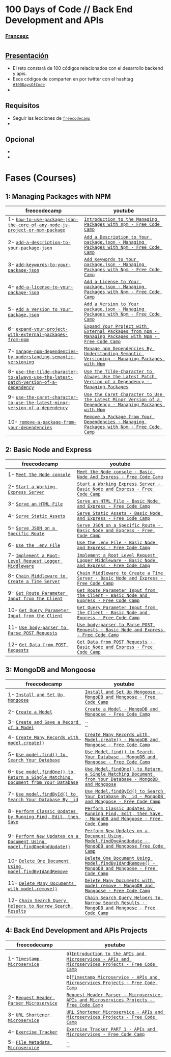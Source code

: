 # 100 Days of Code // Back End Development and APIs 
### [Francesc](https://github.com/FrancescAdPe)
#
## [Presentación](https://www.freecodecamp.org/learn/back-end-development-and-apis/)

- El reto constará de 100 códigos relacionados con el desarrollo backend y apis. 
- Esos códigos de comparten en por twitter con el hashtag [`#100DaysOfCode`](#100DaysOfCode)
- 

## Requisitos
- Seguir las lecciones de [`freecodecamp`](https://www.freecodecamp.org/learn/back-end-development-and-apis/)
-

## Opcional
- 
- 

# Fases (Courses)

## 1: Managing Packages with NPM
| freecodecamp | youtube |
| ----------- | ----------- |
| 1- [`how-to-use-package-json-the-core-of-any-node-js-project-or-npm-package`](https://www.freecodecamp.org/learn/back-end-development-and-apis/managing-packages-with-npm/how-to-use-package-json-the-core-of-any-node-js-project-or-npm-package) | [`Introduction to the Managing Packages with npm - Free Code Camp`](https://www.youtube.com/watch?v=LJqHGn2sOYQ&t=867s)  
| 2- [`add-a-description-to-your-package-json`](https://www.freecodecamp.org/learn/back-end-development-and-apis/managing-packages-with-npm/add-a-description-to-your-package-json) | [`Add a Description to Your package.json - Managing Packages with Npm - Free Code Camp`](https://www.youtube.com/watch?v=VKC0Har9Xwo&list=PL3vpzVxKa3PgP4ATc1xKzVMAVuftZ64-e&index=3) |
| 3- [`add-keywords-to-your-package-json`](https://www.freecodecamp.org/learn/back-end-development-and-apis/managing-packages-with-npm/add-keywords-to-your-package-json) | [`Add Keywords to Your package.json - Managing Packages with Npm - Free Code Camp`](https://www.youtube.com/watch?v=LSzVQz28UnE) |
| 4- [`add-a-license-to-your-package-json`](https://www.youtube.com/watch?v=fl_aMw1aw7k&list=PL3vpzVxKa3PgP4ATc1xKzVMAVuftZ64-e&index=4) | [`Add a License to Your package.json - Managing Packages with Npm - Free Code Camp`](https://www.youtube.com/watch?v=fl_aMw1aw7k&list=PL3vpzVxKa3PgP4ATc1xKzVMAVuftZ64-e&index=5) | | 5- [`add-a-version-to-your-package-json`](https://www.freecodecamp.org/learn/back-end-development-and-apis/managing-packages-with-npm/add-a-version-to-your-package-json) | [`Introduction to the Managing Packages with npm - Free Code Camp`](https://www.youtube.com/watch?v=LJqHGn2sOYQ&t=867s) |
| 5- [`Add a Version to Your package.json`](https://www.freecodecamp.org/learn/back-end-development-and-apis/managing-packages-with-npm/expand-your-project-with-external-packages-from-npm)| [`Add a Version to Your package.json - Managing Packages with Npm - Free Code Camp`](https://www.youtube.com/watch?v=dGEYNgCwaiI&list=PL3vpzVxKa3PgP4ATc1xKzVMAVuftZ64-e&index=5)|
| 6- [`expand-your-project-with-external-packages-from-npm`](https://www.freecodecamp.org/learn/back-end-development-and-apis/managing-packages-with-npm/expand-your-project-with-external-packages-from-npm) | [`Expand Your Project with External Packages from npm - Managing Packages with Npm - Free Code Camp`](https://www.youtube.com/watch?v=DVDbzr3lISs&list=PL3vpzVxKa3PgP4ATc1xKzVMAVuftZ64-e&index=8) |
| 7- [`manage-npm-dependencies-by-understanding-semantic-versioning`](https://www.freecodecamp.org/learn/back-end-development-and-apis/managing-packages-with-npm/manage-npm-dependencies-by-understanding-semantic-versioning) | [`Manage npm Dependencies By Understanding Semantic Versioning - Managing Packages with Npm`](https://www.youtube.com/watch?v=GoBHEDuPrFQ&list=PL3vpzVxKa3PgP4ATc1xKzVMAVuftZ64-e&index=8) |
| 8- [`use-the-tilde-character-to-always-use-the-latest-patch-version-of-a-dependency`](https://www.freecodecamp.org/learn/back-end-development-and-apis/managing-packages-with-npm/use-the-tilde-character-to-always-use-the-latest-patch-version-of-a-dependency) | [`Use the Tilde-Character to Always Use the Latest Patch Version of a Dependency - Managing Packages`](https://www.youtube.com/watch?v=W_roUJSnYtc&list=PL3vpzVxKa3PgP4ATc1xKzVMAVuftZ64-e&index=10) |
| 9- [`use-the-caret-character-to-use-the-latest-minor-version-of-a-dependency`](https://www.freecodecamp.org/learn/back-end-development-and-apis/managing-packages-with-npm/use-the-caret-character-to-use-the-latest-minor-version-of-a-dependency) |[`Use the Caret Character to Use the Latest Minor Version of a Dependency - Managing Packages with Npm`](https://www.youtube.com/watch?v=_YDOmLF2wkM&list=PL3vpzVxKa3PgP4ATc1xKzVMAVuftZ64-e&index=12) |
| 10- [`remove-a-package-from-your-dependencies`](https://www.freecodecamp.org/learn/back-end-development-and-apis/managing-packages-with-npm/remove-a-package-from-your-dependencies) | [`Remove a Package from Your Dependencies - Managing Packages with Npm - Free Code Camp`](https://www.youtube.com/watch?v=3iR-dMfxGM4&list=PL3vpzVxKa3PgP4ATc1xKzVMAVuftZ64-e&index=14) |

## 2: Basic Node and Express
| freecodecamp | youtube |
| ----------- | ----------- |
| 1- [`Meet the Node console`](https://www.freecodecamp.org/learn/back-end-development-and-apis/basic-node-and-express/meet-the-node-console) | [`Meet the Node console - Basic Node And Express - Free Code Camp`](https://www.youtube.com/watch?v=633WQEP8uiQ) |
| 2- [`Start a Working Express Server`](https://www.freecodecamp.org/learn/back-end-development-and-apis/basic-node-and-express/start-a-working-express-server) | [`Start a Working Express Server - Basic Node and Express - Free Code Camp`](https://www.youtube.com/watch?v=dTnxjadhvVA&list=PL3vpzVxKa3Pg9jJvM1PBJlBnVYKhpG6Ov&index=4) |
| 3- [`Serve an HTML File`](https://www.freecodecamp.org/learn/back-end-development-and-apis/basic-node-and-express/serve-an-html-file) | [`Serve an HTML File - Basic Node and Express - Free Code Camp`](https://www.youtube.com/watch?v=YoqgG5uilN4&list=PL3vpzVxKa3Pg9jJvM1PBJlBnVYKhpG6Ov&index=6) |
| 4- [`Serve Static Assets`](https://www.freecodecamp.org/learn/back-end-development-and-apis/basic-node-and-express/serve-static-assets) | [`Serve Static Assets - Basic Node and Express - Free Code Camp`](https://www.youtube.com/watch?v=EIHBb34YMfI&list=PL3vpzVxKa3Pg9jJvM1PBJlBnVYKhpG6Ov&index=8) |
| 5- [`Serve JSON on a Specific Route`](https://www.freecodecamp.org/learn/back-end-development-and-apis/basic-node-and-express/serve-json-on-a-specific-route) | [`Serve JSON on a Specific Route - Basic Node and Express - Free Code Camp`](https://www.youtube.com/watch?v=3RyAg-Buq9M&list=PL3vpzVxKa3Pg9jJvM1PBJlBnVYKhpG6Ov&index=11) |
| 6- [`Use the .env File`](https://www.freecodecamp.org/learn/back-end-development-and-apis/basic-node-and-express/use-the--env-file) | [`Use the .env File - Basic Node and Express - Free Code Camp`](https://www.youtube.com/watch?v=R5vuDeo0yK8&list=PL3vpzVxKa3Pg9jJvM1PBJlBnVYKhpG6Ov&index=12) |
| 7- [`Implement a Root-Level Request Logger Middleware`](https://www.freecodecamp.org/learn/back-end-development-and-apis/basic-node-and-express/implement-a-root-level-request-logger-middleware) | [`Implement a Root Level Request Logger Middleware - Basic Node and Express - Free Code Camp`](https://www.youtube.com/watch?v=FiPsrwBJH5A&list=PL3vpzVxKa3Pg9jJvM1PBJlBnVYKhpG6Ov&index=14) |
| 8- [`Chain Middleware to Create a Time Server`](https://www.freecodecamp.org/learn/back-end-development-and-apis/basic-node-and-express/chain-middleware-to-create-a-time-server) | [`Chain Middleware to Create a Time Server - Basic Node and Express - Free Code Camp`](https://www.youtube.com/watch?v=iAYFPHRaBCU&list=PL3vpzVxKa3Pg9jJvM1PBJlBnVYKhpG6Ov&index=16) |
| 9- [`Get Route Parameter Input from the Client`](https://www.freecodecamp.org/learn/back-end-development-and-apis/basic-node-and-express/get-route-parameter-input-from-the-client) | [`Get Route Parameter Input from the Client - Basic Node and Express - Free Code Camp`](https://www.youtube.com/watch?v=pq6qBR9f8ZM&list=PL3vpzVxKa3Pg9jJvM1PBJlBnVYKhpG6Ov&index=17) |
| 10- [`Get Query Parameter Input from the Client`](https://www.freecodecamp.org/learn/back-end-development-and-apis/basic-node-and-express/get-query-parameter-input-from-the-client) | [`Get Query Parameter Input from the Client - Basic Node and Express - Free Code Camp`](https://www.youtube.com/watch?v=DA-xW99yrXg&list=PL3vpzVxKa3Pg9jJvM1PBJlBnVYKhpG6Ov&index=19) |
| 11- [`Use body-parser to Parse POST Requests`](https://www.freecodecamp.org/learn/back-end-development-and-apis/basic-node-and-express/use-body-parser-to-parse-post-requests) | [`Use body-parser to Parse POST Requests - Basic Node and Express - Free Code Camp`](https://www.youtube.com/watch?v=nySS7ILaSQU&list=PL3vpzVxKa3Pg9jJvM1PBJlBnVYKhpG6Ov&index=21) |
| 12- [`Get Data from POST Requests`](https://www.freecodecamp.org/learn/back-end-development-and-apis/basic-node-and-express/get-data-from-post-requests) | [`Get Data from POST Requests - Basic Node and Express - Free Code Camp`](https://www.youtube.com/watch?v=Uo_oImwIQnc&list=PL3vpzVxKa3Pg9jJvM1PBJlBnVYKhpG6Ov&index=23) |

## 3: MongoDB and Mongoose
| freecodecamp | youtube |
| ----------- | ----------- |
| 1- [`Install and Set Up Mongoose`](https://www.freecodecamp.org/learn/back-end-development-and-apis/mongodb-and-mongoose/install-and-set-up-mongoose) | [`Install and Set Up Mongoose - MongoDB and Mongoose - Free Code Camp`](https://www.youtube.com/watch?v=Lsx77wsXsbs) |
| 2- [`Create a Model`](https://www.freecodecamp.org/learn/back-end-development-and-apis/mongodb-and-mongoose/create-a-model) | [`Create a Model - MongoDB and Mongoose - Free Code Camp`](https://www.youtube.com/watch?v=BnAaBDShXDM&list=PL3vpzVxKa3Pi0vrxXLM1VYSZNSxT4yDAq&index=3) |
| 3- [`Create and Save a Record of a Model`](https://www.freecodecamp.org/learn/back-end-development-and-apis/mongodb-and-mongoose/create-and-save-a-record-of-a-model) | [``]() |
| 4- [`Create Many Records with model.create()`](https://www.freecodecamp.org/learn/back-end-development-and-apis/mongodb-and-mongoose/create-many-records-with-model-create) | [`Create Many Records with Model.create() - MongoDB and Mongoose - Free Code Camp`](https://www.youtube.com/watch?v=G9ya93WEH3g&list=PL3vpzVxKa3Pi0vrxXLM1VYSZNSxT4yDAq&index=4) |
| 5- [`Use model.find() to Search Your Database`](https://www.freecodecamp.org/learn/back-end-development-and-apis/mongodb-and-mongoose/use-model-find-to-search-your-database) | [`Use Model.find() to Search Your Database - MongoDB and Mongoose - Free Code Camp`](https://www.youtube.com/watch?v=TNyLsFn3afo&list=PL3vpzVxKa3Pi0vrxXLM1VYSZNSxT4yDAq&index=5) |
| 6- [`Use model.findOne() to Return a Single Matching Document from Your Database`](https://www.freecodecamp.org/learn/back-end-development-and-apis/mongodb-and-mongoose/use-model-findone-to-return-a-single-matching-document-from-your-database) | [`Use Model.findOne() to Return a Single Matching Document from Your Database - MongoDB and Mongoose`](https://www.youtube.com/watch?v=B4mEzEElSyI&list=PL3vpzVxKa3Pi0vrxXLM1VYSZNSxT4yDAq&index=6) |
| 7- [`Use model.findById() to Search Your Database By _id`](https://www.freecodecamp.org/learn/back-end-development-and-apis/mongodb-and-mongoose/use-model-findbyid-to-search-your-database-by-id) | [`Use Model.findById() to Search Your Database By _id - MongoDB and Mongoose - Free Code Camp`](https://www.youtube.com/watch?v=7XSZUffMm4U&list=PL3vpzVxKa3Pi0vrxXLM1VYSZNSxT4yDAq&index=7) |
| 8- [`Perform Classic Updates by Running Find, Edit, then Save`](https://www.freecodecamp.org/learn/back-end-development-and-apis/mongodb-and-mongoose/perform-classic-updates-by-running-find-edit-then-save) | [`Perform Classic Updates by Running Find, Edit, then Save - MongoDB and Mongoose - Free Code Camp`](https://www.youtube.com/watch?v=KgBOVv-gP4k&list=PL3vpzVxKa3Pi0vrxXLM1VYSZNSxT4yDAq&index=8) |
| 9- [`Perform New Updates on a Document Using model.findOneAndUpdate()`](https://www.freecodecamp.org/learn/back-end-development-and-apis/mongodb-and-mongoose/perform-new-updates-on-a-document-using-model-findoneandupdate) | [`Perform New Updates on a Document Using Model.findOneAndUpdate - MongoDB and Mongoose Free Code Camp`](https://www.youtube.com/watch?v=1KjzZB1qbe0&list=PL3vpzVxKa3Pi0vrxXLM1VYSZNSxT4yDAq&index=9) |
| 10- [`Delete One Document Using model.findByIdAndRemove`](https://www.freecodecamp.org/learn/back-end-development-and-apis/mongodb-and-mongoose/delete-one-document-using-model-findbyidandremove) | [`Delete One Document Using Model.findByIdAndRemove() - MongoDB and Mongoose - Free Code Camp`](https://www.youtube.com/watch?v=mvpjnU65dt8&list=PL3vpzVxKa3Pi0vrxXLM1VYSZNSxT4yDAq&index=10) |
| 11- [`Delete Many Documents with model.remove()`](https://www.freecodecamp.org/learn/back-end-development-and-apis/mongodb-and-mongoose/delete-many-documents-with-model-remove) | [`Delete Many Documents with model remove - MongoDB and Mongoose - Free Code Camp`](https://www.youtube.com/watch?v=F8c0QCT3tK0&list=PL3vpzVxKa3Pi0vrxXLM1VYSZNSxT4yDAq&index=12) |
| 12- [`Chain Search Query Helpers to Narrow Search Results`](https://www.freecodecamp.org/learn/back-end-development-and-apis/mongodb-and-mongoose/chain-search-query-helpers-to-narrow-search-results) | [`Chain Search Query Helpers to Narrow Search Results - MongoDB and Mongoose - Free Code Camp`](https://www.youtube.com/watch?v=if2bI1F2V44&list=PL3vpzVxKa3Pi0vrxXLM1VYSZNSxT4yDAq&index=11) |

## 4: Back End Development and APIs Projects
| freecodecamp | youtube |
| ----------- | ----------- |
| 1- [`Timestamp Microservice`](https://www.freecodecamp.org/learn/back-end-development-and-apis/back-end-development-and-apis-projects/timestamp-microservice) | a)[`Introduction to the APIs and Microservices - APIs and Microservices Projects - Free Code Camp`](https://www.youtube.com/watch?v=qJt1O7N650w&list=PL3vpzVxKa3PiRLCMmR2FiuIJsSojZZgI8&index=2) | 
| |b)[`Timestamp Microservice - APIs and Microservices Projects - Free Code Camp`](https://www.youtube.com/watch?v=R6Y0ewJ-ZIY&list=PL3vpzVxKa3PiRLCMmR2FiuIJsSojZZgI8&index=3) |
| 2- [`Request Header Parser Microservice`](https://www.freecodecamp.org/learn/back-end-development-and-apis/back-end-development-and-apis-projects/request-header-parser-microservice) | [`Request Header Parser - Microservice APIs and Microservices Projects - Free Code Camp`](https://www.youtube.com/watch?v=x9fdC9Ta6Hk&list=PL3vpzVxKa3PiRLCMmR2FiuIJsSojZZgI8&index=4) |
| 3- [`URL Shortener Microservice`](https://www.freecodecamp.org/learn/back-end-development-and-apis/back-end-development-and-apis-projects/url-shortener-microservice) | [`URL Shortener Microservice - APIs and Microservices Projects - Free Code Camp`](https://www.youtube.com/watch?v=m7IpGNtoPUY&list=PL3vpzVxKa3PiRLCMmR2FiuIJsSojZZgI8&index=5) |
| 4- [`Exercise Tracker`](https://www.freecodecamp.org/learn/back-end-development-and-apis/back-end-development-and-apis-projects/exercise-tracker) | [`Exercise Tracker PART 1 - APIs and Microservices - Free Code Camp`](https://www.youtube.com/watch?v=uvJ-iB6MCdI&list=PL3vpzVxKa3PiRLCMmR2FiuIJsSojZZgI8&index=6) |
| 5- [`File Metadata Microservice`](https://www.freecodecamp.org/learn/back-end-development-and-apis/back-end-development-and-apis-projects/file-metadata-microservice) | [``]() |


